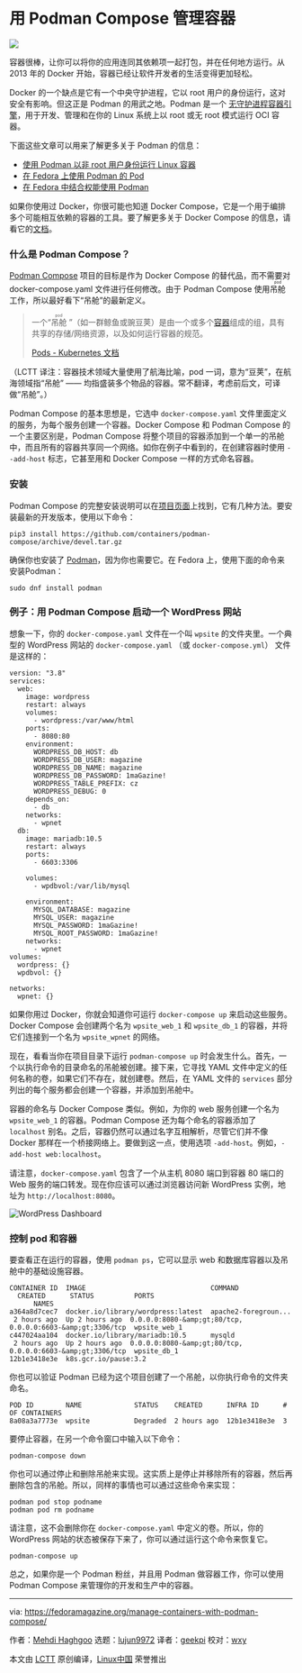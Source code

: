 [#]: collector: (lujun9972)
[#]: translator: (geekpi)
[#]: reviewer: (wxy)
[#]: publisher: ( )
[#]: url: ( )
[#]: subject: (Manage containers with Podman Compose)
[#]: via: (https://fedoramagazine.org/manage-containers-with-podman-compose/)
[#]: author: (Mehdi Haghgoo https://fedoramagazine.org/author/powergame/)

用 Podman Compose 管理容器
======

![][1]

容器很棒，让你可以将你的应用连同其依赖项一起打包，并在任何地方运行。从 2013 年的 Docker 开始，容器已经让软件开发者的生活变得更加轻松。

Docker 的一个缺点是它有一个中央守护进程，它以 root 用户的身份运行，这对安全有影响。但这正是 Podman 的用武之地。Podman 是一个 [无守护进程容器引擎][2]，用于开发、管理和在你的 Linux 系统上以 root 或无 root 模式运行 OCI 容器。

下面这些文章可以用来了解更多关于 Podman 的信息：

  * [使用 Podman 以非 root 用户身份运行 Linux 容器][11]
  * [在 Fedora 上使用 Podman 的 Pod][3]
  * [在 Fedora 中结合权能使用 Podman][4]

如果你使用过 Docker，你很可能也知道 Docker Compose，它是一个用于编排多个可能相互依赖的容器的工具。要了解更多关于 Docker Compose 的信息，请看它的[文档][5]。

### 什么是 Podman Compose？

[Podman Compose][6] 项目的目标是作为 Docker Compose 的替代品，而不需要对 docker-compose.yaml 文件进行任何修改。由于 Podman Compose 使用<ruby>吊舱<rt>pod</rt></ruby> 工作，所以最好看下“吊舱”的最新定义。

> 一个“<ruby>吊舱<rt>pod</rt></ruby> ”（如一群鲸鱼或豌豆荚）是由一个或多个[容器][7]组成的组，具有共享的存储/网络资源，以及如何运行容器的规范。
>
> [Pods - Kubernetes 文档][8]

（LCTT 译注：容器技术领域大量使用了航海比喻，pod 一词，意为“豆荚”，在航海领域指“吊舱”  —— 均指盛装多个物品的容器。常不翻译，考虑前后文，可译做“吊舱”。）

Podman Compose 的基本思想是，它选中 `docker-compose.yaml` 文件里面定义的服务，为每个服务创建一个容器。Docker Compose 和 Podman Compose 的一个主要区别是，Podman Compose 将整个项目的容器添加到一个单一的吊舱中，而且所有的容器共享同一个网络。如你在例子中看到的，在创建容器时使用 `--add-host` 标志，它甚至用和 Docker Compose 一样的方式命名容器。

### 安装

Podman Compose 的完整安装说明可以在[项目页面][6]上找到，它有几种方法。要安装最新的开发版本，使用以下命令：

```
pip3 install https://github.com/containers/podman-compose/archive/devel.tar.gz
```

确保你也安装了 [Podman][9]，因为你也需要它。在 Fedora 上，使用下面的命令来安装Podman：

```
sudo dnf install podman
```

### 例子：用 Podman Compose 启动一个 WordPress 网站

想象一下，你的 `docker-compose.yaml` 文件在一个叫 `wpsite` 的文件夹里。一个典型的 WordPress 网站的 `docker-compose.yaml` （或 `docker-compose.yml`） 文件是这样的：

```
version: "3.8"
services:
  web:
    image: wordpress
    restart: always
    volumes:
      - wordpress:/var/www/html
    ports:
      - 8080:80
    environment:
      WORDPRESS_DB_HOST: db
      WORDPRESS_DB_USER: magazine
      WORDPRESS_DB_NAME: magazine
      WORDPRESS_DB_PASSWORD: 1maGazine!
      WORDPRESS_TABLE_PREFIX: cz
      WORDPRESS_DEBUG: 0
    depends_on:
      - db
    networks:
      - wpnet
  db:
    image: mariadb:10.5
    restart: always
    ports:
      - 6603:3306

    volumes:
      - wpdbvol:/var/lib/mysql

    environment:
      MYSQL_DATABASE: magazine
      MYSQL_USER: magazine
      MYSQL_PASSWORD: 1maGazine!
      MYSQL_ROOT_PASSWORD: 1maGazine!
    networks:
      - wpnet
volumes:
  wordpress: {}
  wpdbvol: {}

networks:
  wpnet: {}
```

如果你用过 Docker，你就会知道你可运行 `docker-compose up` 来启动这些服务。Docker Compose 会创建两个名为 `wpsite_web_1` 和 `wpsite_db_1` 的容器，并将它们连接到一个名为 `wpsite_wpnet` 的网络。

现在，看看当你在项目目录下运行 `podman-compose up` 时会发生什么。首先，一个以执行命令的目录命名的吊舱被创建。接下来，它寻找 YAML 文件中定义的任何名称的卷，如果它们不存在，就创建卷。然后，在 YAML 文件的 `services` 部分列出的每个服务都会创建一个容器，并添加到吊舱中。

容器的命名与 Docker Compose 类似。例如，为你的 web 服务创建一个名为 `wpsite_web_1` 的容器。Podman Compose 还为每个命名的容器添加了 `localhost` 别名。之后，容器仍然可以通过名字互相解析，尽管它们并不像 Docker 那样在一个桥接网络上。要做到这一点，使用选项 `-add-host`。例如，`-add-host web:localhost`。

请注意，`docker-compose.yaml` 包含了一个从主机 8080 端口到容器 80 端口的 Web 服务的端口转发。现在你应该可以通过浏览器访问新 WordPress 实例，地址为 `http://localhost:8080`。

![WordPress Dashboard][10]

### 控制 pod 和容器

要查看正在运行的容器，使用 `podman ps`，它可以显示 web 和数据库容器以及吊舱中的基础设施容器。

```
CONTAINER ID  IMAGE                               COMMAND               CREATED      STATUS          PORTS                                         NAMES
a364a8d7cec7  docker.io/library/wordpress:latest  apache2-foregroun...  2 hours ago  Up 2 hours ago  0.0.0.0:8080-&amp;gt;80/tcp, 0.0.0.0:6603-&amp;gt;3306/tcp  wpsite_web_1
c447024aa104  docker.io/library/mariadb:10.5      mysqld                2 hours ago  Up 2 hours ago  0.0.0.0:8080-&amp;gt;80/tcp, 0.0.0.0:6603-&amp;gt;3306/tcp  wpsite_db_1
12b1e3418e3e  k8s.gcr.io/pause:3.2
```

你也可以验证 Podman 已经为这个项目创建了一个吊舱，以你执行命令的文件夹命名。

```
POD ID        NAME             STATUS    CREATED      INFRA ID      # OF CONTAINERS
8a08a3a7773e  wpsite           Degraded  2 hours ago  12b1e3418e3e  3
```

要停止容器，在另一个命令窗口中输入以下命令：

```
podman-compose down
```

你也可以通过停止和删除吊舱来实现。这实质上是停止并移除所有的容器，然后再删除包含的吊舱。所以，同样的事情也可以通过这些命令来实现：

```
podman pod stop podname
podman pod rm podname
```

请注意，这不会删除你在 `docker-compose.yaml` 中定义的卷。所以，你的 WordPress 网站的状态被保存下来了，你可以通过运行这个命令来恢复它。

```
podman-compose up
```

总之，如果你是一个 Podman 粉丝，并且用 Podman 做容器工作，你可以使用 Podman Compose 来管理你的开发和生产中的容器。

--------------------------------------------------------------------------------

via: https://fedoramagazine.org/manage-containers-with-podman-compose/

作者：[Mehdi Haghgoo][a]
选题：[lujun9972][b]
译者：[geekpi](https://github.com/geekpi)
校对：[wxy](https://github.com/wxy)

本文由 [LCTT](https://github.com/LCTT/TranslateProject) 原创编译，[Linux中国](https://linux.cn/) 荣誉推出

[a]: https://fedoramagazine.org/author/powergame/
[b]: https://github.com/lujun9972
[1]: https://fedoramagazine.org/wp-content/uploads/2021/01/podman-compose-1-816x345.jpg
[2]: https://podman.io
[3]: https://fedoramagazine.org/podman-pods-fedora-containers/
[4]: https://linux.cn/article-12859-1.html
[5]: https://docs.docker.com/compose/
[6]: https://github.com/containers/podman-compose
[7]: https://kubernetes.io/docs/concepts/containers/
[8]: https://kubernetes.io/docs/concepts/workloads/pods/
[9]: https://podman.io/getting-started/installation
[10]: https://fedoramagazine.org/wp-content/uploads/2021/01/Screenshot-from-2021-01-08-06-27-29-1024x767.png
[11]: https://linux.cn/article-10156-1.html